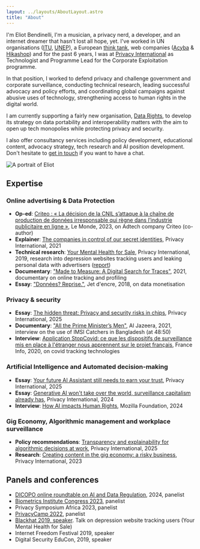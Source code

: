 ```yaml
---
layout: ../layouts/AboutLayout.astro
title: "About"
---
```


I'm Eliot Bendinelli, I'm a musician, a privacy nerd, a developer, and an internet dreamer that hasn't lost all hope, yet. I've worked in UN organisations ([ITU](itu.int), [UNEP](unep.org)), a European [think tank](https://www.thinkyoung.eu/), web companies ([Acyba](https://www.acymailing.com/) & [Hikashop](https://www.hikashop.com/)) and for the past 6 years, I was at [Privacy International](https://privacyinternational.org) as Technologist and Programme Lead for the Corporate Exploitation programme. 

In that position, I worked to defend privacy and challenge government and corporate surveillance, conducting technical research, leading successful advocacy and policy efforts, and coordinating global 
campaigns against abusive uses of technology, strengthening access to human rights in the digital world. 

I am currently supporting a fairly new organisation, [Data Rights](https://datarights.ngo), to develop its strategy on data portability and interoperability matters with the aim to open up tech monopolies while protecting privacy and security. 

I also offer consultancy services including policy development, educational content, advocacy strategy, tech research and AI position development. Don't hesitate to [get in touch](mailto:&#099;&#111;&#110;&#116;&#097;&#099;&#116;&#064;&#101;&#108;&#105;&#111;&#116;&#098;&#101;&#110;&#100;&#105;&#110;&#101;&#108;&#108;&#105;&#046;&#099;&#111;&#109;) if you want to have a chat.



<div class="mt-5 mb-5">
  <img src="/Portrait.jpg" class="sm:w-1/2 mx-auto rounded-image" alt="A portrait of Eliot">
</div>

## Expertise

### Online advertising & Data Protection

- **Op-ed**: [Criteo : « La décision de la CNIL s’attaque à la chaîne de production de données irresponsable qui règne dans l’industrie publicitaire en ligne »](https://www.lemonde.fr/idees/article/2023/08/30/criteo-la-decision-de-la-cnil-s-attaque-a-la-chaine-de-production-de-donnees-irresponsable-qui-regne-dans-l-industrie-publicitaire-en-ligne_6187094_3232.html), Le Monde, 2023, on Adtech company Criteo (co-author)
- **Explainer**: [The companies in control of our secret identities](https://www.privacyinternational.org/long-read/4398/companies-control-our-secret-identities), Privacy International, 2021
- **Technical research**: [Your Mental Health for Sale](https://privacyinternational.org/campaigns/your-mental-health-sale), Privacy International, 2019, research into depression websites tracking users and leaking personal data with advertisers ([report](https://www.privacyinternational.org/node/3193))
- **Documentary**: ["Made to Measure: A Digital Search for Traces"](https://www.themoviedb.org/movie/868880-made-to-measure-eine-digitale-spurensuche), 2021, documentary on online tracking and profiling
- **Essay**: ["Données? Reprise."](https://www.jetdencre.ch/donnees-reprises), Jet d'encre, 2018, on data monetisation

### Privacy & security

- **Essay**: [The hidden threat: Privacy and security risks in chips](https://privacyinternational.org/long-read/5559/hidden-threat-privacy-and-security-risks-chips), Privacy International, 2025
- **Documentary**: ["All the Prime Minister’s Men"](https://www.youtube.com/watch?v=a6v_levbUN4), Al Jazeera, 2021, interview on the use of IMSI Catchers in Bangladesh (at 48:50)
- **Interview**: [Application StopCovid: ce que les dispositifs de surveillance mis en place à l'étranger nous apprennent sur le projet français](https://www.francetvinfo.fr/sante/maladie/coronavirus/application-stopcovid-ce-que-les-dispositifs-de-surveillance-mis-en-place-a-l-etranger-nous-apprennent-sur-le-projet-francais_3907579.html), France Info, 2020, on covid tracking technologies

### Artificial Intelligence and Automated decision-making

- **Essay**: [Your future AI Assistant still needs to earn your trust](https://privacyinternational.org/long-read/5555/your-future-ai-assistant-still-needs-earn-your-trust), Privacy International, 2025
- **Essay**: [Generative AI won't take over the world, surveillance capitalism already has](https://privacyinternational.org/news-analysis/5331/generative-ai-wont-take-over-world-surveillance-capitalism-already-has), Privacy International, 2024
- **Interview**: [How AI impacts Human Rights](https://foundation.mozilla.org/en/blog/how-ai-impacts-human-rights/), Mozilla Foundation, 2024

### Gig Economy, Algorithmic management and workplace surveillance

- **Policy recommendations**: [Transparency and explainability for algorithmic decisions at work](https://gigeconomy.privacyinternational.org/), Privacy International, 2025
- **Research**: [Creating content in the gig economy: a risky business](https://www.privacyinternational.org/long-read/5013/creating-content-gig-economy-risky-business), Privacy International, 2023


## Panels and conferences
- [DICOPO online roundtable on AI and Data Regulation](https://digi-con.org/ai-and-data-regulation-between-convergence-and-novel-challenges/), 2024, panelist
- [Biometrics Institute Congress 2023](https://www.biometricsinstitute.org/?smd_process_download=1&download_id=14758), panelist
- Privacy Symposium Africa 2023, panelist
- [PrivacyCamp 2022](https://privacycamp.eu/panel-the-dsa-its-future-enforcement-and-the-protection-of-fundamental-rights/), panelist
- [Blackhat 2019, speaker](https://media.privacyinternational.org/videos/embed/22b01a52-e9bb-4de1-8bc5-14203a4621e3). Talk on depression website tracking users (Your Mental Health for Sale)
- Internet Freedom Festival 2019, speaker
- Digital Security EduCon, 2019, speaker 
